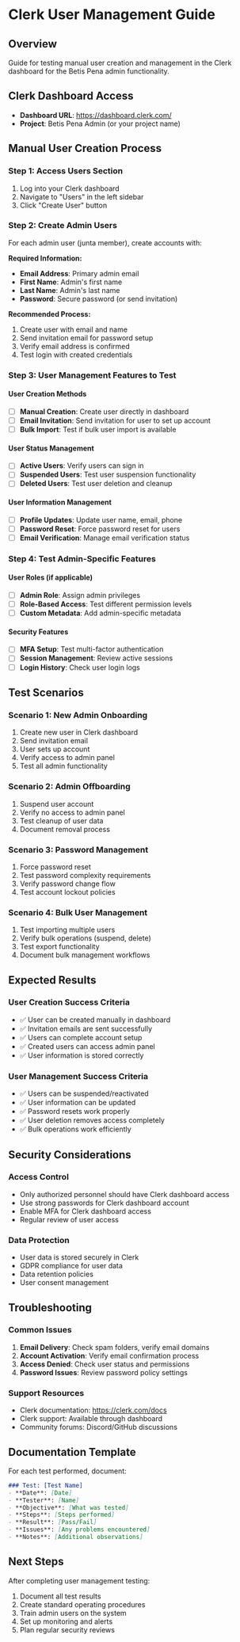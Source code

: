 # Clerk User Management Guide

## Overview
Guide for testing manual user creation and management in the Clerk dashboard for the Betis Pena admin functionality.

## Clerk Dashboard Access
- **Dashboard URL**: https://dashboard.clerk.com/
- **Project**: Betis Pena Admin (or your project name)

## Manual User Creation Process

### Step 1: Access Users Section
1. Log into your Clerk dashboard
2. Navigate to "Users" in the left sidebar
3. Click "Create User" button

### Step 2: Create Admin Users
For each admin user (junta member), create accounts with:

**Required Information:**
- **Email Address**: Primary admin email
- **First Name**: Admin's first name
- **Last Name**: Admin's last name
- **Password**: Secure password (or send invitation)

**Recommended Process:**
1. Create user with email and name
2. Send invitation email for password setup
3. Verify email address is confirmed
4. Test login with created credentials

### Step 3: User Management Features to Test

#### User Creation Methods
- [ ] **Manual Creation**: Create user directly in dashboard
- [ ] **Email Invitation**: Send invitation for user to set up account
- [ ] **Bulk Import**: Test if bulk user import is available

#### User Status Management
- [ ] **Active Users**: Verify users can sign in
- [ ] **Suspended Users**: Test user suspension functionality
- [ ] **Deleted Users**: Test user deletion and cleanup

#### User Information Management
- [ ] **Profile Updates**: Update user name, email, phone
- [ ] **Password Reset**: Force password reset for users
- [ ] **Email Verification**: Manage email verification status

### Step 4: Test Admin-Specific Features

#### User Roles (if applicable)
- [ ] **Admin Role**: Assign admin privileges
- [ ] **Role-Based Access**: Test different permission levels
- [ ] **Custom Metadata**: Add admin-specific metadata

#### Security Features
- [ ] **MFA Setup**: Test multi-factor authentication
- [ ] **Session Management**: Review active sessions
- [ ] **Login History**: Check user login logs

## Test Scenarios

### Scenario 1: New Admin Onboarding
1. Create new user in Clerk dashboard
2. Send invitation email
3. User sets up account
4. Verify access to admin panel
5. Test all admin functionality

### Scenario 2: Admin Offboarding
1. Suspend user account
2. Verify no access to admin panel
3. Test cleanup of user data
4. Document removal process

### Scenario 3: Password Management
1. Force password reset
2. Test password complexity requirements
3. Verify password change flow
4. Test account lockout policies

### Scenario 4: Bulk User Management
1. Test importing multiple users
2. Verify bulk operations (suspend, delete)
3. Test export functionality
4. Document bulk management workflows

## Expected Results

### User Creation Success Criteria
- ✅ User can be created manually in dashboard
- ✅ Invitation emails are sent successfully
- ✅ Users can complete account setup
- ✅ Created users can access admin panel
- ✅ User information is stored correctly

### User Management Success Criteria
- ✅ Users can be suspended/reactivated
- ✅ User information can be updated
- ✅ Password resets work properly
- ✅ User deletion removes access completely
- ✅ Bulk operations work efficiently

## Security Considerations

### Access Control
- Only authorized personnel should have Clerk dashboard access
- Use strong passwords for Clerk dashboard account
- Enable MFA for Clerk dashboard access
- Regular review of user access

### Data Protection
- User data is stored securely in Clerk
- GDPR compliance for user data
- Data retention policies
- User consent management

## Troubleshooting

### Common Issues
1. **Email Delivery**: Check spam folders, verify email domains
2. **Account Activation**: Verify email confirmation process
3. **Access Denied**: Check user status and permissions
4. **Password Issues**: Review password policy settings

### Support Resources
- Clerk documentation: https://clerk.com/docs
- Clerk support: Available through dashboard
- Community forums: Discord/GitHub discussions

## Documentation Template

For each test performed, document:

```markdown
### Test: [Test Name]
- **Date**: [Date]
- **Tester**: [Name]
- **Objective**: [What was tested]
- **Steps**: [Steps performed]
- **Result**: [Pass/Fail]
- **Issues**: [Any problems encountered]
- **Notes**: [Additional observations]
```

## Next Steps

After completing user management testing:
1. Document all test results
2. Create standard operating procedures
3. Train admin users on the system
4. Set up monitoring and alerts
5. Plan regular security reviews
